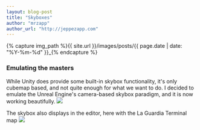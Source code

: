 ```yaml
---
layout: blog-post
title: "Skyboxes"
author: "mrzapp"
author_url: "http://jeppezapp.com"
---
```

{% capture img_path %}{{ site.url }}/images/posts/{{ page.date | date: "%Y-%m-%d" }}_{% endcapture %}

### Emulating the masters
While Unity does provide some built-in skybox functionality, it's only cubemap based, and not quite enough for what we want to do. I decided to emulate the Unreal Engine's camera-based skybox paradigm, and it is now working beautifully.
<a data-lightbox="gallery" href="{{ img_path }}skybox.jpg"><img src="{{ img_path }}skybox.jpg" /></a>

The skybox also displays in the editor, here with the La Guardia Terminal map
<a data-lightbox="gallery" href="{{ img_path }}editor.jpg"><img src="{{ img_path }}editor.jpg" /></a>
